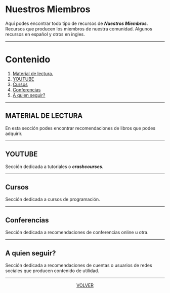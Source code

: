 # Nuestros Miembros
Aquí podes encontrar todo tipo de recursos de ***Nuestros Miembros***. 
Recursos que producen los miembros de nuestra 
comunidad.
Algunos recursos en español y otros en ingles.

---
# Contenido 
1. [Material de lectura.](#material-de-lectura)
2. [YOUTUBE](#youtube)
3. [Cursos](#cursos) 
4. [Conferencias](#conferencias)
5. [A quien seguir?](#a-quien-seguir) 



---

## MATERIAL DE LECTURA
En esta sección podes encontrar recomendaciones de libros que podes 
adquirir.
<!-- ------------------------INICIO CONTRIBUCIONES---------------------- -->




<!-- ------------------------FIN CONTRIBUCIONES---------------------- -->


---

## YOUTUBE
Sección dedicada a tutoriales o ***crashcourses***.
<!-- ------------------------INICIO CONTRIBUCIONES---------------------- -->




<!-- ------------------------FIN CONTRIBUCIONES---------------------- -->

---

## Cursos 
Sección dedicada a cursos de programación. 
<!-- ------------------------INICIO CONTRIBUCIONES---------------------- -->




<!-- ------------------------FIN CONTRIBUCIONES---------------------- -->


---

## Conferencias
Sección dedicada a recomendaciones de conferencias online u otra.
<!-- ------------------------INICIO CONTRIBUCIONES---------------------- -->




<!-- ------------------------FIN CONTRIBUCIONES---------------------- -->

---



## A quien seguir? 
Sección dedicada a recomendaciones de cuentas o usuarios de redes sociales
que producen contenido de utilidad.
<!-- ------------------------INICIO CONTRIBUCIONES---------------------- -->




<!-- ------------------------FIN CONTRIBUCIONES---------------------- -->

---





<center>

[VOLVER](readme.md)

</center>
























